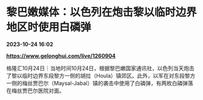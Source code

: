 # 黎巴嫩媒体：以色列在炮击黎以临时边界地区时使用白磷弹

**2023-10-24 16:02**

**https://www.gelonghui.com/live/1260904**

格隆汇10月24日｜当地时间10月24日，根据黎巴嫩国家通讯社，以色列当天炮击了黎以临时边界东段黎方一侧的胡拉（Houla）镇郊区。此外，以军在对东段黎方一侧的梅丝贾巴尔（Maysal-Jabal）镇的袭击中使用了白磷弹，有两枚白磷弹落在梅丝贾巴尔医院对面。